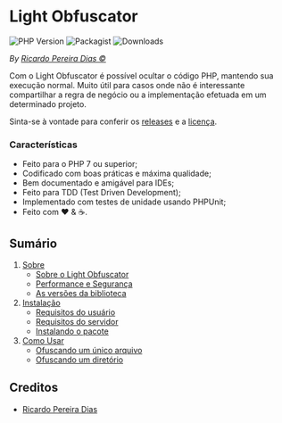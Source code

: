 # Light Obfuscator

![PHP Version](https://img.shields.io/packagist/php-v/plexi/light-obfuscator.svg)
![Packagist](https://img.shields.io/packagist/v/plexi/light-obfuscator.svg)
![Downloads](https://img.shields.io/packagist/dm/plexi/light-obfuscator.svg)

*By [Ricardo Pereira Dias &copy;](https://rpdesignerfly.github.io)*

Com o Light Obfuscator é possível ocultar o código PHP, mantendo sua execução normal. Muito útil para casos onde não é interessante compartilhar a regra de negócio ou a implementação efetuada em um determinado projeto.

Sinta-se à vontade para conferir os [releases](https://github.com/rpdesignerfly/light-obfuscator) e a [licença](license.md).

### Características

  * Feito para o PHP 7 ou superior;
  * Codificado com boas práticas e máxima qualidade;
  * Bem documentado e amigável para IDEs;
  * Feito para TDD (Test Driven Development);
  * Implementado com testes de unidade usando PHPUnit;
  * Feito com :heart: &amp; :coffee:.

## Sumário

1. [Sobre](docs/01-About.md)
    * [Sobre o Light Obfuscator](docs/01-About.md#11-sobre-o-light-obfuscator)
    * [Performance e Segurança](docs/01-About.md#12-performance-e-segurança)
    * [As versões da biblioteca](docs/01-About.md#13-as-versões-da-biblioteca)
2. [Instalação](docs/02-Installation.md)
    * [Requisitos do usuário](docs/02-Installation.md#21-requisitos-do-usuário)
    * [Requisitos do servidor](docs/02-Installation.md#22-requisitos-do-servidor)
    * [Instalando o pacote](docs/02-Installation.md#23-instalando-o-pacote)
3. [Como Usar](docs/03-Usage.md)
    * [Ofuscando um único arquivo](docs/03-Usage.md#31-ofuscando-um-único-arquivo)
    * [Ofuscando um diretório](docs/03-Usage.md#32-ofuscando-um-diretório)

## Creditos

- [Ricardo Pereira Dias](https://rpdesignerfly.github.io)
